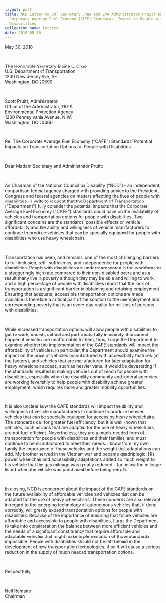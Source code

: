 ```yaml
---
layout: post
title: NCD Letter to DOT Secretary Chao and EPA Administrator Pruitt on the
  Corporate Average Fuel Economy (CAFE) Standards' Impact on People with
  Disabilities
collection_name: letters
date: 2018-05-30
---
```

May 30, 2018

 

The Honorable Secretary Elaine L. Chao\
U.S. Department of Transportation\
1200 New Jersey Ave, SE\
Washington, DC 20590


 

Scott Pruitt, Administrator\
Office of the Administrator, 1101A\
Environmental Protection Agency\
1200 Pennsylvania Avenue, N.W.\
Washington, DC 20460

 

Re: The Corporate Average Fuel Economy (“CAFE”) Standards’ Potential Impacts on Transportation Options for People with Disabilities

 

Dear Madam Secretary and Administrator Pruitt:

 

As Chairman of the National Council on Disability (“NCD”) - an independent, nonpartisan federal agency charged with providing advice to the President, Congress and federal agencies on matters affecting the lives of people with disabilities - I write to request that the Department of Transportation (“Department”) fully consider the potential impacts that the Corporate Average Fuel Economy (“CAFE”) standards could have on the availability of vehicles and transportation options for people with disabilities. Two significant concerns are the standards’ possible effects on vehicle affordability and the ability and willingness of vehicle manufacturers to continue to produce vehicles that can be specially equipped for people with disabilities who use heavy wheelchairs.

 

Transportation has been, and remains, one of the most challenging barriers to full inclusion, self- sufficiency, and independence for people with disabilities. People with disabilities are underrepresented in the workforce at a staggeringly high rate compared to their non-disabled peers and as a result many live in poverty although they may be able and willing to work, and a high percentage of people with disabilities report that the lack of transportation is a significant barrier to obtaining and retaining employment. Ensuring that adequate, accessible transportation options are made available is therefore a critical part of the solution to the unemployment and corresponding poverty that is an every-day reality for millions of persons with disabilities.

 

While increased transportation options will allow people with disabilities to get to work, church, school and participate fully in society, this cannot happen if vehicles are unaffordable to them, thus, I urge the Department to examine whether the implementation of the CAFE standards will impact the affordability of vehicles. In particular, the Department should examine the impact on the price of vehicles manufactured with accessibility features (at the factory), and vehicles that are manufactured for later adaptation for heavy wheelchair access, such as heavier vans. It would be devastating if the standards resulted in making vehicles out of reach for people with disabilities, especially when the disability community and federal agencies are working feverishly to help people with disability achieve greater employment, which requires more and greater mobility opportunities.

 

It is also unclear how the CAFE standards will impact the ability and willingness of vehicle manufacturers to continue to produce heavier vehicles that can be specially equipped for access by heavy wheelchairs. The standards call for greater fuel efficiency, but it is well known that vehicles, such as vans that are adapted for the use of heavy wheelchairs are not fuel efficient. Nevertheless, they are a much-needed form of transportation for people with disabilities and their families, and must continue to be manufactured to meet their needs. I know from my own family the importance of these vehicles and the weight that adaptations can add. My brother served in the Vietnam war and became quadriplegic. His power wheelchair and accessibility adaptations added so much weight to his vehicle that the gas mileage was greatly reduced - far below the mileage listed when the vehicle was purchased before being retrofit.

 

In closing, NCD is concerned about the impact of the CAFE standards on the future availability of affordable vehicles and vehicles that can be adapted for the use of heavy wheelchairs. These concerns are also relevant in regard to the emerging technology of autonomous vehicles that, if done correctly, will greatly expand transportation options for people with disabilities. Because of the importance of ensuring that future vehicles are affordable and accessible to people with disabilities, I urge the Department to take into consideration the balance between more efficient vehicles and the needs of a significant constituency that require affordable and adaptable vehicles that might make implementation of those standards impossible. People with disabilities should not be left behind in the development of new transportation technologies, if so it will cause a serious reduction in the supply of much needed transportation options.

 

Respectfully,

 

Neil Romano\
Chairman
